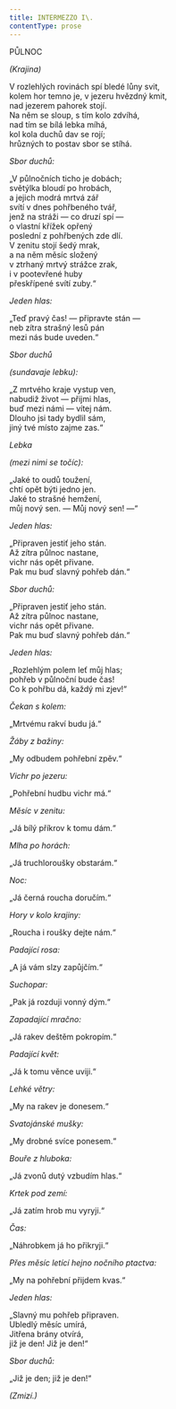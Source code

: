 ```yaml
---
title: INTERMEZZO I\.
contentType: prose
---
```


PŮLNOC

_(Krajina)_

V rozlehlých rovinách spí bledé lůny svit,  
kolem hor temno je, v jezeru hvězdný kmit,  
nad jezerem pahorek stojí.  
Na něm se sloup, s tím kolo zdvíhá,  
nad tím se bílá lebka míhá,  
kol kola duchů dav se rojí;  
hrůzných to postav sbor se stíhá.

_Sbor duchů:_

„V půlnočních ticho je dobách;  
světýlka bloudí po hrobách,  
a jejich modrá mrtvá zář  
svítí v dnes pohřbeného tvář,  
jenž na stráži ― co druzí spí ―  
o vlastní křížek opřený  
poslední z pohřbených zde dlí.  
V zenitu stojí šedý mrak,  
a na něm měsíc složený  
v ztrhaný mrtvý strážce zrak,  
i v pootevřené huby  
přeskřípené svítí zuby.“

_Jeden hlas:_

„Teď pravý čas! ― připravte stán ―  
neb zítra strašný lesů pán  
mezi nás bude uveden.“

_Sbor duchů_

_(sundavaje lebku):_

„Z mrtvého kraje vystup ven,  
nabudiž život ― přijmi hlas,  
buď mezi námi ― vítej nám.  
Dlouho jsi tady bydlil sám,  
jiný tvé místo zajme zas.“

_Lebka_

_(mezi nimi se točíc):_

„Jaké to oudů toužení,  
chtí opět býti jedno jen.  
Jaké to strašné hemžení,  
můj nový sen. ― Můj nový sen! ―“

_Jeden hlas:_

„Připraven jestiť jeho stán.  
Až zítra půlnoc nastane,  
vichr nás opět přivane.  
Pak mu buď slavný pohřeb dán.“

_Sbor duchů:_

„Připraven jestiť jeho stán.  
Až zítra půlnoc nastane,  
vichr nás opět přivane.  
Pak mu buď slavný pohřeb dán.“

_Jeden hlas:_

„Rozlehlým polem leť můj hlas;  
pohřeb v půlnoční bude čas!  
Co k pohřbu dá, každý mi zjev!“

_Čekan s kolem:_

„Mrtvému rakví budu já.“

_Žáby z bažiny:_

„My odbudem pohřební zpěv.“

_Vichr po jezeru:_

„Pohřební hudbu vichr má.“

_Měsíc v zenitu:_

„Já bílý příkrov k tomu dám.“

_Mlha po horách:_

„Já truchloroušky obstarám.“

_Noc:_

„Já černá roucha doručím.“

_Hory v kolo krajiny:_

„Roucha i roušky dejte nám.“

_Padající rosa:_

„A já vám slzy zapůjčím.“

_Suchopar:_

„Pak já rozduji vonný dým.“

_Zapadající mračno:_

„Já rakev deštěm pokropím.“

_Padající květ:_

„Já k tomu věnce uviji.“

_Lehké větry:_

„My na rakev je donesem.“

_Svatojánské mušky:_

„My drobné svíce ponesem.“

_Bouře z hluboka:_

„Já zvonů dutý vzbudím hlas.“

_Krtek pod zemí:_

„Já zatím hrob mu vyryji.“

_Čas:_

„Náhrobkem já ho přikryji.“

_Přes měsíc letící hejno nočního ptactva:_

„My na pohřební přijdem kvas.“

_Jeden hlas:_

„Slavný mu pohřeb připraven.  
Ubledlý měsíc umírá,  
Jitřena brány otvírá,  
již je den! Již je den!“

_Sbor duchů:_

„Již je den; již je den!“

_(Zmizí.)_
